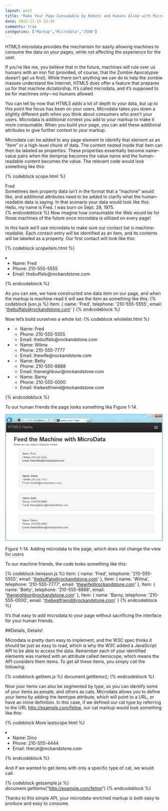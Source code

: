 ```yaml
---
layout: post
title: "Make Your Page Consumable by Robots and Humans Alike with Microdata"
date: 2012-11-15 22:34
comments: true
categories: ["Markup","Microdata","JSON"]
---
```

HTML5 microdata provides the mechanism for easily allowing machines to consume the data on your pages, while not affecting the experience for the user.

If you’re like me, you believe that in the future, machines will rule over us humans with an iron fist (provided, of course, that the Zombie Apocalypse doesn’t get us first). While there isn’t anything we can do to help the zombie masses understand the Internet, HTML5 does offer a feature that prepares us for that machine dictatorship. It’s called microdata, and it’s supposed to be for machines only—no humans allowed.  

You can tell by now that HTML5 adds a lot of depth to your data, but up to this point the focus has been on your users. Microdata takes you down a slightly different path when you think about consumers who aren’t your users. Microdata is additional context you add to your markup to make it more consumable. When you build your page, you can add these additional attributes to give further context to your markup.

Microdata can be added to any page element to identify that element as an “item” or a high-level chunk of data. The content nested inside that item can then be labeled as properties. These properties essentially become name–value pairs when the itemprop becomes the value name and the human-readable content becomes the value. The relevant code would look something like this:

{% codeblock scope.html %}
<div itemscope>
    <span itemprop="name">Fred</span>
</div>
Sometimes item property data isn’t in the format that a “machine” would like, and additional attributes need to be added to clarify what the human-readable data is saying. In that scenario your data would look like this:
<div itemscope>
    Hello, my name is <span itemprop="name">Fred</span>.
    I was born on 
   <time itemprop="birthday" datetime="1975-09-29">Sept. 29, 1975</time>.
</div>
{% endcodeblock %}
Now imagine how consumable the Web would be for those machines of the future once microdata is utilized on every page!

In this hack we’ll use microdata to make sure our contact list is machine-readable. Each contact entry will be identified as an item, and its contents will be labeled as a property. Our first contact will look like this:

{% codeblock scopeitem.html %}
<li itemscope>
    <ul>
        <li>Name: <span itemprop="name">Fred</span></li>
        <li>Phone: <span itemprop="telephone">210-555-5555</span></li>
        <li>Email: <span itemprop="email">thebuffalo@rockandstone.com</span></li>
    </ul>
</li>
{% endcodeblock %}

As you can see, we have constructed one data item on our page, and when the markup is machine-read it will see the item as something like this:
{% codeblock json.js %}
    Item: {    name: 'Fred',
        telephone: '210-555-5555',
        email: 'thebuffalo@rockandstone.com'
        }
{% endcodeblock %}

Now let’s build ourselves a whole list:
{% codeblock wholelist.html %}
<ul>
<li itemscope>
    <ul>
        <li>Name: <span itemprop="name">Fred</span></li>
        <li>Phone: <span itemprop="telephone">210-555-5555</span></li>
        <li>Email: <span itemprop="email">thebuffalo@rockandstone.com</span></li>
    </ul>
</li>
<li itemscope>
    <ul>
        <li>Name: <span itemprop="name">Wilma</span></li>
        <li>Phone: <span itemprop="telephone">210-555-7777</span></li>
        <li>Email: <span itemprop="email">thewife@rockandstone.com</span></li>
    </ul>
</li>
<li itemscope>
    <ul>
        <li>Name: <span itemprop="name">Betty</span></li>
        <li>Phone: <span itemprop="telephone">210-555-8888</span></li>
        <li>Email: <span itemprop="email">theneighbour@rockandstone.com</span></li>
    </ul>
</li>
<li itemscope>
    <ul>
        <li>Name: <span itemprop="name">Barny</span></li>
        <li>Phone: <span itemprop="telephone">210-555-0000</span></li>
        <li>Email: <span itemprop="email">thebestfriend@rockandstone.com</span></li>
    </ul>
</li>
</ul>
{% endcodeblock %}

To our human friends the page looks something like Figure 1-14.

<img class="figure" alt="Figure 1-14" src="/images/chapter1-images/microdata1.jpg">

Figure 1-14. Adding microdata to the page, which does not change the view for users

To our machine friends, the code looks something like this:

{% codeblock itemjson.js %}
    Item: {    name: 'Fred',
        telephone: '210-555-5555',
        email: 'thebuffalo@rockandstone.com'
        },
    Item: {    name: 'Wilma',
        telephone: '210-555-7777',
        email: 'thewife@rockandstone.com'
        },
    Item: {    name: 'Betty',
        telephone: '210-555-8888',
        email: 'theneighbor@rockandstone.com'
        },
    Item: {    name: 'Barny,
        telephone: '210-555-0000',
        email: 'thebestfriend@rockandstone.com'
        }
{% endcodeblock %}

It’s that easy to add microdata to your page without sacrificing the interface for your human friends.

##Details, Details!

Microdata is pretty darn easy to implement, and the W3C spec thinks it should be just as easy to read, which is why the W3C added a JavaScript API to be able to access the data. Remember each of your identified elements was marked with an attribute called itemscope, which means the API considers them items. To get all these items, you simply call the following:

{% codeblock getitem.js %}
document.getItems();
{% endcodeblock %}

Now your items can also be segmented by type, so you can identify some of your items as people, and others as cats. Microdata allows you to define your items by adding the itemtype attribute, which will point to a URL, or have an inline definition. In this case, if we defined our cat type by referring to the URL http://example.com/feline, our cat markup would look something like this:

{% codeblock More lastscope.html %}
<li itemscope itemtype="http://example.com/feline">
    <ul>
        <li>Name: <span itemprop="name">Dino</span></li>
        <li>Phone: <span itemprop="telephone">210-555-4444</span></li>
        <li>Email: <span itemprop="email">thecat@rockandstone.com</span></li>
    </ul>
</li>
{% endcodeblock %}

And if we wanted to get items with only a specific type of cat, we would call:

{% codeblock getsample.js %}
document.getItems("http://example.com/feline")
{% endcodeblock %}

Thanks to this simple API, your microdata-enriched markup is both easy to produce and easy to consume.

